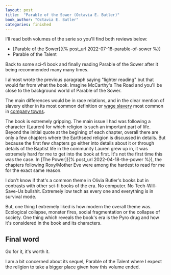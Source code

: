```yaml
---
layout: post
title:  "Parable of the Sower (Octavia E. Butler)"
book_author: "Octavia E. Butler"
categories: finished
---
```


I'll read both volumes of the serie so you'll find both reviews below:

- [Parable of the Sower]({% post_url 2022-07-18-parable-of-sower %})
- Parable of the Talent

Back to some sci-fi book and finally reading Parable of the Sower after it being recommended many many times.

I almost wrote the previous paragraph saying "lighter reading" but that would far from what the book. Imagine McCarthy's The Road and you'll be close to the background world of Parable of the Sower.

The main differences would be in race relations, and in the clear mention of slavery either in its most common definition or [wage slavery](https://en.wikipedia.org/wiki/Wage_slavery) most common in [company towns](https://en.wikipedia.org/wiki/Company_town).

The book is extremely gripping. The main issue I had was following a character (Lauren) for which religion is such an important part of life. Beyond the initial quote at the begining of each chapter, overall there are only a few chapters where the Earthseed religion is discussed in details. But because the first few chapters go either into details about it or through details of the Baptist life in the community Lauren grew up in, it was extremely hard for me to get into the book at first. It's not the first time this was the case. In [The Power]({% post_url 2022-04-18-the-power %}), the chapters following Roxy/Mother Eve were among the hardest to read for me for the exact same reason.

I don't know if that's a common theme in Olivia Butler's books but in contrasts with other sci-fi  books of the era. No computer. No Tech-Will-Save-Us bullshit. Extremely low tech as every one and everything is in survival mode.

But, one thing I extremely liked is how modern the overall theme was. Ecological collapse, monster fires, social fragmentation or the collapse of society. One thing which reveals the book's era is the Pyro drug and how it's considered in the book and its characters.

## Final word

Go for it, it's worth it.

I am a bit concerned about its sequel, Parable of the Talent where I expect the religion to take a bigger place given how this volume ended.
